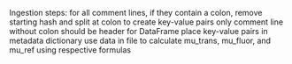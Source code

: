 Ingestion steps:
for all comment lines, if they contain a colon, remove starting hash and split at colon to create key-value pairs
only comment line without colon should be header for DataFrame
place key-value pairs in metadata dictionary
use data in file to calculate mu_trans, mu_fluor, and mu_ref using respective formulas
